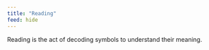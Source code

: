 ```yaml
---
title: "Reading"
feed: hide
---
```


Reading is the act of decoding symbols to understand their meaning. 